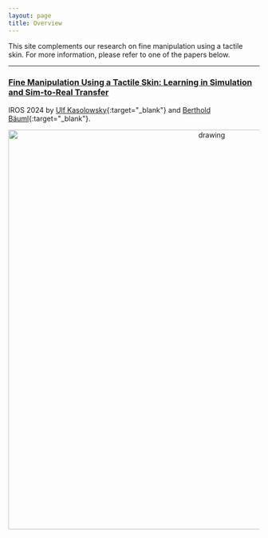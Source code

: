 ```yaml
---
layout: page
title: Overview
---
```

This site complements our research on fine manipulation using a tactile skin. 
For more information, please refer to one of the papers below.

---

### [Fine Manipulation Using a Tactile Skin: Learning in Simulation and Sim-to-Real Transfer](_pages/iros24.md)
IROS 2024 by
[Ulf Kasolowsky](https://www.linkedin.com/in/kasolowsky/){:target="_blank"} and 
[Berthold Bäuml](https://scholar.google.com/citations?user=fjvpDsEAAAAJ){:target="_blank"}.

<p align="center">
<img src="/skin/assets/imgs/iros24/front.png" alt="drawing" width="800"/>
</p>